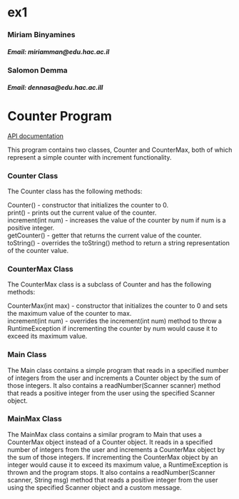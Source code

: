 # ex1

<h3>Miriam Binyamines</h3>
<h5>Email: miriamman@edu.hac.ac.il</h5>

<h3>Salomon Demma</h3>
<h5>Email: dennasa@edu.hac.ac.ill</h5>

<h1>Counter Program </h1>
<a href="doc/index.html">API documentation</a>

This program contains two classes, Counter and CounterMax, both of which represent a simple counter with increment functionality.

<h3> Counter Class </h3>
The Counter class has the following methods:

Counter() - constructor that initializes the counter to 0. <br>
print() - prints out the current value of the counter.<br>
increment(int num) - increases the value of the counter by num if num is a positive integer.<br>
getCounter() - getter that returns the current value of the counter.<br>
toString() - overrides the toString() method to return a string representation of the counter value.<br>


<h3> CounterMax Class </h3>
The CounterMax class is a subclass of Counter and has the following methods:<br>

CounterMax(int max) - constructor that initializes the counter to 0 and sets the maximum value of the counter to max.<br>
increment(int num) - overrides the increment(int num) method to throw a RuntimeException if incrementing the counter by 
num would cause it to exceed its maximum value.<br>

<h3>Main Class</h3>
The Main class contains a simple program that reads in a specified number of integers from the user and increments a
Counter object by the sum of those integers. It also contains a readNumber(Scanner scanner) method that reads a positive
integer from the user using the specified Scanner object.<br>

<h3>MainMax Class</h3>
The MainMax class contains a similar program to Main that uses a CounterMax object instead of a Counter object.
It reads in a specified number of integers from the user and increments a CounterMax object by the sum of those integers. 
If incrementing the CounterMax object by an integer would cause it to exceed its maximum value, a RuntimeException is
thrown and the program stops. It also contains a readNumber(Scanner scanner, String msg) method that reads a positive
integer from the user using the specified Scanner object and a custom message.<br>

